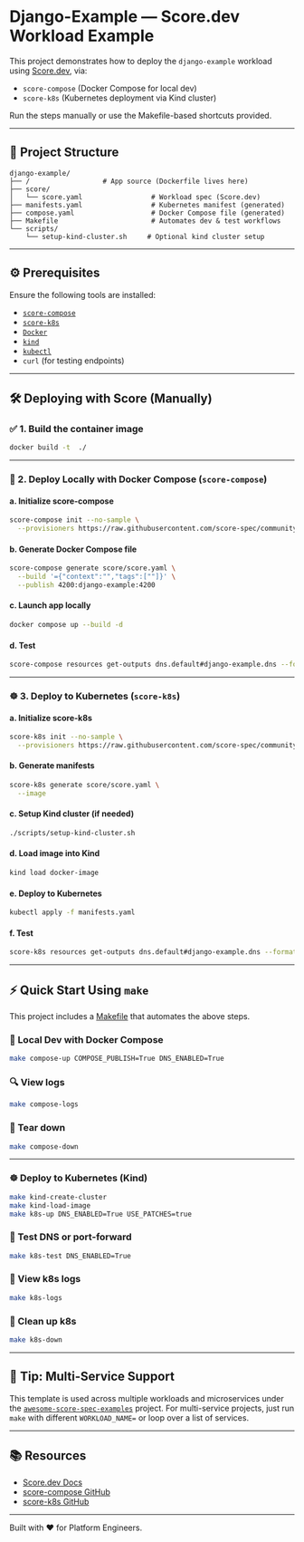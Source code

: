 # Django-Example — Score.dev Workload Example

This project demonstrates how to deploy the `django-example` workload using [Score.dev](https://score.dev), via:

- `score-compose` (Docker Compose for local dev)
- `score-k8s` (Kubernetes deployment via Kind cluster)

Run the steps manually or use the Makefile-based shortcuts provided.

---

## 📁 Project Structure

```
django-example/
├── /                  # App source (Dockerfile lives here)
├── score/
│   └── score.yaml                 # Workload spec (Score.dev)
├── manifests.yaml                 # Kubernetes manifest (generated)
├── compose.yaml                   # Docker Compose file (generated)
├── Makefile                       # Automates dev & test workflows
└── scripts/
    └── setup-kind-cluster.sh     # Optional kind cluster setup
```

---

## ⚙️ Prerequisites

Ensure the following tools are installed:

- [`score-compose`](https://github.com/score-spec/score-compose)
- [`score-k8s`](https://github.com/score-spec/score-k8s)
- [`Docker`](https://www.docker.com/)
- [`kind`](https://kind.sigs.k8s.io/)
- [`kubectl`](https://kubernetes.io/docs/tasks/tools/)
- `curl` (for testing endpoints)

---

## 🛠️ Deploying with Score (Manually)

### ✅ 1. Build the container image

```bash
docker build -t  ./
```

---

### 🐳 2. Deploy Locally with Docker Compose (`score-compose`)

#### a. Initialize score-compose

```bash
score-compose init --no-sample \
  --provisioners https://raw.githubusercontent.com/score-spec/community-provisioners/refs/heads/main/dns/score-compose/10-dns-with-url.provisioners.yaml
```

#### b. Generate Docker Compose file

```bash
score-compose generate score/score.yaml \
  --build '={"context":"","tags":[""]}' \
  --publish 4200:django-example:4200
```

#### c. Launch app locally

```bash
docker compose up --build -d
```

#### d. Test


```bash
score-compose resources get-outputs dns.default#django-example.dns --format '{{ .host }}'
```


---

### ☸️ 3. Deploy to Kubernetes (`score-k8s`)

#### a. Initialize score-k8s

```bash
score-k8s init --no-sample \
  --provisioners https://raw.githubusercontent.com/score-spec/community-provisioners/refs/heads/main/dns/score-k8s/10-dns-with-url.provisioners.yaml
```

#### b. Generate manifests

```bash
score-k8s generate score/score.yaml \
  --image 
```

#### c. Setup Kind cluster (if needed)

```bash
./scripts/setup-kind-cluster.sh
```

#### d. Load image into Kind

```bash
kind load docker-image 
```

#### e. Deploy to Kubernetes

```bash
kubectl apply -f manifests.yaml
```

#### f. Test


```bash
score-k8s resources get-outputs dns.default#django-example.dns --format '{{ .host }}'
```


---

## ⚡ Quick Start Using `make`

This project includes a [Makefile](./Makefile) that automates the above steps.

### 🔨 Local Dev with Docker Compose

```bash
make compose-up COMPOSE_PUBLISH=True DNS_ENABLED=True
```

### 🔍 View logs

```bash
make compose-logs
```

### 🧼 Tear down

```bash
make compose-down
```

---

### ☸️ Deploy to Kubernetes (Kind)

```bash
make kind-create-cluster
make kind-load-image
make k8s-up DNS_ENABLED=True USE_PATCHES=true
```

### 🔁 Test DNS or port-forward

```bash
make k8s-test DNS_ENABLED=True
```

### 📜 View k8s logs

```bash
make k8s-logs
```

### 🧼 Clean up k8s

```bash
make k8s-down
```

---

## 🤖 Tip: Multi-Service Support

This template is used across multiple workloads and microservices under the [`awesome-score-spec-examples`](https://github.com/YOUR-ORG/awesome-score-spec-examples) project. For multi-service projects, just run `make` with different `WORKLOAD_NAME=` or loop over a list of services.

---

## 📚 Resources

* [Score.dev Docs](https://score.dev/docs)
* [score-compose GitHub](https://github.com/score-spec/score-compose)
* [score-k8s GitHub](https://github.com/score-spec/score-k8s)

---

Built with ❤️ for Platform Engineers.